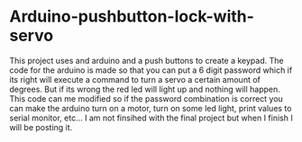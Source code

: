 # Arduino-pushbutton-lock-with-servo  
This project uses and arduino and a push buttons to create a keypad. The code for the arduino is made so that you can put a
6 digit password which if its right will execute a command to turn a servo a certain amount of degrees. But if its wrong
the red led will light up and nothing will happen. This code can me modified so if the password combination is correct you 
can make the arduino turn on a motor, turn on some led light, print values to serial monitor, etc... I am not finsihed with
the final project but when I finish I will be posting it. 
